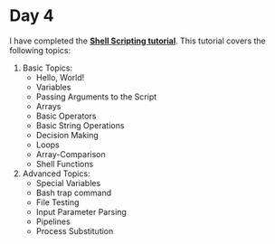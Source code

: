 # Day 4
I have completed the [**Shell Scripting tutorial**](https://www.learnshell.org/).
This tutorial covers the following topics:
1. Basic Topics:
    * Hello, World!
    * Variables
    * Passing Arguments to the Script
    * Arrays
    * Basic Operators
    * Basic String Operations
    * Decision Making
    * Loops
    * Array-Comparison
    * Shell Functions
2. Advanced Topics:
    * Special Variables
    * Bash trap command
    * File Testing
    * Input Parameter Parsing
    * Pipelines
    * Process Substitution

